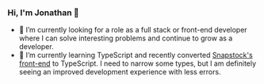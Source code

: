 ### Hi, I'm Jonathan 👋

- 🔭  I’m currently looking for a role as a full stack or front-end developer where I can solve interesting problems and continue to grow as a developer.
- 🌱  I’m currently learning TypeScript and recently converted [Snapstock's front-end](https://github.com/jonyonson/snapstock-fe) to TypeScript. I need to narrow some types, but I am definitely seeing an improved development experience with less errors.

<!--
**jonyonson/jonyonson** is a ✨ _special_ ✨ repository because its `README.md` (this file) appears on your GitHub profile.

Here are some ideas to get you started:

- 🔭 I’m currently working on ...
- 🌱 I’m currently learning ...
- 👯 I’m looking to collaborate on ...
- 🤔 I’m looking for help with ...
- 💬 Ask me about ...
- 📫 How to reach me: ...
- 😄 Pronouns: ...
- ⚡ Fun fact: ...
-->
